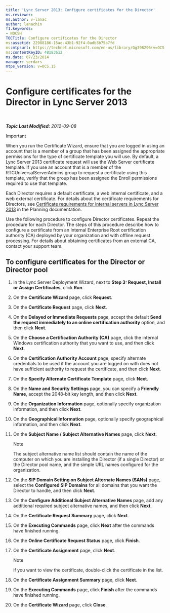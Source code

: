 ```yaml
---
title: 'Lync Server 2013: Configure certificates for the Director'
ms.reviewer: 
ms.author: v-lanac
author: lanachin
f1.keywords:
- NOCSH
TOCTitle: Configure certificates for the Director
ms:assetid: 22988186-15ae-43b1-92f4-0adb3b75a7fd
ms:mtpsurl: https://technet.microsoft.com/en-us/library/Gg398296(v=OCS.15)
ms:contentKeyID: 48183612
ms.date: 07/23/2014
manager: serdars
mtps_version: v=OCS.15
---
```


<div data-xmlns="http://www.w3.org/1999/xhtml">

<div class="topic" data-xmlns="http://www.w3.org/1999/xhtml" data-msxsl="urn:schemas-microsoft-com:xslt" data-cs="http://msdn.microsoft.com/">

<div data-asp="https://msdn2.microsoft.com/asp">

# Configure certificates for the Director in Lync Server 2013

</div>

<div id="mainSection">

<div id="mainBody">

<span> </span>

_**Topic Last Modified:** 2012-09-08_

<div>


> [!IMPORTANT]  
> When you run the Certificate Wizard, ensure that you are logged in using an account that is a member of a group that has been assigned the appropriate permissions for the type of certificate template you will use. By default, a Lync Server 2013 certificate request will use the Web Server certificate template. If you use an account that is a member of the RTCUniversalServerAdmins group to request a certificate using this template, verify that the group has been assigned the Enroll permissions required to use that template.



</div>

Each Director requires a default certificate, a web internal certificate, and a web external certificate. For details about the certificate requirements for Directors, see [Certificate requirements for internal servers in Lync Server 2013](lync-server-2013-certificate-requirements-for-internal-servers.md) in the Planning documentation.

Use the following procedure to configure Director certificates. Repeat the procedure for each Director. The steps of this procedure describe how to configure a certificate from an Internal Enterprise Root certification authority (CA) deployed by your organization and with offline request processing. For details about obtaining certificates from an external CA, contact your support team.

<div>

## To configure certificates for the Director or Director pool

1.  In the Lync Server Deployment Wizard, next to **Step 3: Request, Install or Assign Certificates**, click **Run**.

2.  On the **Certificate Wizard** page, click **Request**.

3.  On the **Certificate Request** page, click **Next**.

4.  On the **Delayed or Immediate Requests** page, accept the default **Send the request immediately to an online certification authority** option, and then click **Next**.

5.  On the **Choose a Certification Authority (CA)** page, click the internal Windows certification authority that you want to use, and then click **Next**.

6.  On the **Certification Authority Account** page, specify alternate credentials to be used if the account you are logged on with does not have sufficient authority to request the certificate, and then click **Next**.

7.  On the **Specify Alternate Certificate Template** page, click **Next**.

8.  On the **Name and Security Settings** page, you can specify a **Friendly Name**, accept the 2048-bit key length, and then click **Next**.

9.  On the **Organization Information** page, optionally specify organization information, and then click **Next**.

10. On the **Geographical Information** page, optionally specify geographical information, and then click **Next**.

11. On the **Subject Name / Subject Alternative Names** page, click **Next**.
    
    <div>
    

    > [!NOTE]  
    > The subject alternative name list should contain the name of the computer on which you are installing the Director (if a single Director) or the Director pool name, and the simple URL names configured for the organization.

    
    </div>

12. On the **SIP Domain Setting on Subject Alternate Names (SANs)** page, select the **Configured SIP Domains** for all domains that you want the Director to handle, and then click **Next**.

13. On the **Configure Additional Subject Alternative Names** page, add any additional required subject alternative names, and then click **Next**.

14. On the **Certificate Request Summary** page, click **Next**.

15. On the **Executing Commands** page, click **Next** after the commands have finished running.

16. On the **Online Certificate Request Status** page, click **Finish**.

17. On the **Certificate Assignment** page, click **Next**.
    
    <div>
    

    > [!NOTE]  
    > if you want to view the certificate, double-click the certificate in the list.

    
    </div>

18. On the **Certificate Assignment Summary** page, click **Next**.

19. On the **Executing Commands** page, click **Finish** after the commands have finished running.

20. On the **Certificate Wizard** page, click **Close**.

</div>

</div>

<span> </span>

</div>

</div>

</div>

